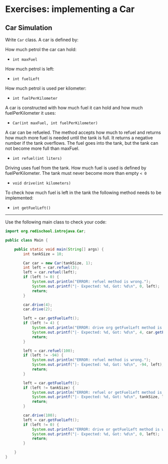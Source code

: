 # Exercises: implementing a Car

## Car Simulation

Write `Car` class. 
A car is defined by:

How much petrol the car can hold:
- `int maxFuel`

How much petrol is left:
- `int fuelLeft`

How much petrol is used per kilometer:
- `int fuelPerKilometer`

A car is constructed with how much fuel it can hold and how much fuelPerKilometer it uses:
- `Car(int maxFuel, int fuelPerKilometer)`

A car can be refueled. The method accepts how much to refuel and returns how much more fuel is needed until the tank is full.
It returns a negative number if the tank overflows.
The fuel goes into the tank, but the tank can not become more full than maxFuel.
- `int refuel(int liters)`

Driving uses fuel from the tank. How much fuel is used is defined by fuelPerKilometer. 
The tank must never become more than empty `< 0`
- `void drive(int kilometers)`

To check how much fuel is left in the tank the following method needs to be implemented:
- `int getFuelLeft()`

-----

Use the following main class to check your code:

```java
import org.redischool.introjava.Car;

public class Main {

    public static void main(String[] args) {
        int tankSize = 10;

        Car car = new Car(tankSize, 1);
        int left = car.refuel(3);
        left = car.refuel(left);
        if (left != 0) {
            System.out.println("ERROR: refuel method is wrong.");
            System.out.printf("|- Expected: %d, Got: %d\n", 0, left);
            return;
        }

        car.drive(4);
        car.drive(2);

        left = car.getFuelLeft();
        if (left != 4) {
            System.out.println("ERROR: drive org getFuelLeft method is wrong.");
            System.out.printf("|- Expected: %d, Got: %d\n", 4, car.getFuelLeft());
            return;
        }

        left = car.refuel(100);
        if (left != -94) {
            System.out.println("ERROR: refuel method is wrong.");
            System.out.printf("|- Expected: %d, Got: %d\n", -94, left);
            return;
        }

        left = car.getFuelLeft();
        if (left != tankSize) {
            System.out.println("ERROR: refuel or getFuelLeft method is wrong.");
            System.out.printf("|- Expected: %d, Got: %d\n", tankSize, left);
            return;
        }

        car.drive(100);
        left = car.getFuelLeft();
        if (left != 0) {
            System.out.println("ERROR: drive or getFuelLeft method is wrong.");
            System.out.printf("|- Expected: %d, Got: %d\n", 0, left);
            return;
        }

    }
}
```
